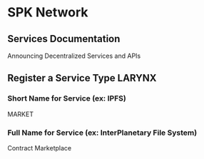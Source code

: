 # SPK Network 
## Services Documentation
Announcing Decentralized Services and APIs



## Register a Service Type LARYNX

### Short Name for Service (ex: IPFS)
MARKET
### Full Name for Service (ex: InterPlanetary File System)
Contract Marketplace
